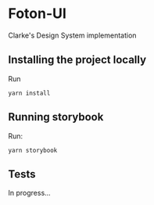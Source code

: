# Foton-UI

Clarke's Design System implementation

## Installing the project locally

Run

```shell
yarn install
```

## Running storybook

Run:

```shell
yarn storybook
```

## Tests

In progress...
